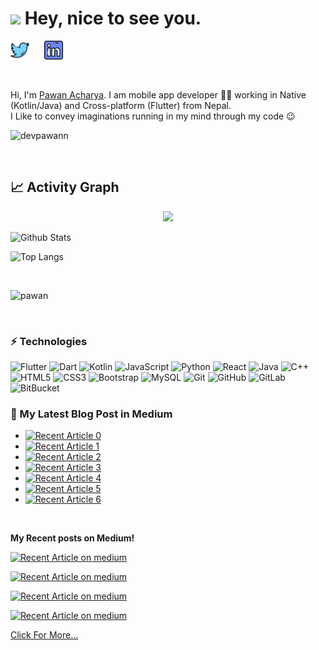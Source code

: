 <h1><img src="https://emojis.slackmojis.com/emojis/images/1531849430/4246/blob-sunglasses.gif?1531849430" width="30"/> Hey, nice to see you.</h1>

<p align="left">
<a href="https://twitter.com/Pawan__a" target="_blank"><img height="30" src="https://raw.githubusercontent.com/AbhishekMaira10/AbhishekMaira10/master/Resources/png/twitter.png?raw=true"></a>&nbsp;&nbsp;&nbsp;&nbsp;&nbsp;
<a href="https://www.linkedin.com/in/devpawann/" target="_blank"><img height="30" src="https://raw.githubusercontent.com/AbhishekMaira10/AbhishekMaira10/master/linkedin.png?raw=true"></a>&nbsp;&nbsp;&nbsp;&nbsp;&nbsp;
</p>



<br>

Hi, I'm [Pawan Acharya](https://www.devpawann.com.np/).
I am mobile app developer 👩‍💻 working in Native (Kotlin/Java) and Cross-platform (Flutter) from Nepal.
<br>
I Like to convey imaginations running in my mind through my code 😉
<br>
<p align="left"> <img src="https://komarev.com/ghpvc/?username=devpawann" alt="devpawann" /> </p>


<br>

## 📈 Activity Graph
<p align="center">
	<img src="https://activity-graph.herokuapp.com/graph?username=devpawann&theme=minimal"/>
</p>

![Github Stats](https://github-readme-stats.vercel.app/api?username=devpawann&&show_icons=true&title_color=ffffff&icon_color=bb2acf&text_color=daf7dc&bg_color=151515&count_private=true&include_all_commits=true&show_owner=true)

![Top Langs](https://github-readme-stats.vercel.app/api/top-langs/?username=devpawann&hide=TeX&layout=compact&show_icons=true&title_color=ffffff&icon_color=bb2acf&text_color=daf7dc&count_private=true&bg_color=151515&langs_count=20)

<br>
<p><img  src="https://github-readme-streak-stats.herokuapp.com/?user=devpawann&" alt="pawan" /></p>

<br>
<h3> ⚡ Technologies</h3>


![Flutter](https://img.shields.io/badge/-Flutter-blue?style=flat-square&logo=Flutter)
![Dart](https://img.shields.io/badge/-Dart-purple?style=flat-square&logo=Dart)
![Kotlin](https://img.shields.io/badge/-Flutter-darkred?style=flat-square&logo=Kotlin)
![JavaScript](https://img.shields.io/badge/-JavaScript-black?style=flat-square&logo=javascript)
![Python](https://img.shields.io/badge/-Python-black?style=flat-square&logo=Python)
![React](https://img.shields.io/badge/-React-black?style=flat-square&logo=react)
![Java](https://img.shields.io/badge/-java-E34A86?style=flat-square&logo=java)
![C++](https://img.shields.io/badge/-C++-00599C?style=flat-square&logo=c)
![HTML5](https://img.shields.io/badge/-HTML5-E34F26?style=flat-square&logo=html5&logoColor=white)
![CSS3](https://img.shields.io/badge/-CSS3-1572B6?style=flat-square&logo=css3)
![Bootstrap](https://img.shields.io/badge/-Bootstrap-563D7C?style=flat-square&logo=bootstrap)
![MySQL](https://img.shields.io/badge/-MySQL-black?style=flat-square&logo=mysql)
![Git](https://img.shields.io/badge/-Git-black?style=flat-square&logo=git)
![GitHub](https://img.shields.io/badge/-GitHub-181717?style=flat-square&logo=github)
![GitLab](https://img.shields.io/badge/-GitLab-FCA121?style=flat-square&logo=gitlab)
![BitBucket](https://img.shields.io/badge/-BitBucket-darkblue?style=flat-square&logo=bitbucket)


### 📝 My Latest Blog Post in Medium
- <a target="_blank" href="https://github-readme-medium-recent-article.vercel.app/medium/@pawanacharya070/0"><img src="https://github-readme-medium-recent-article.vercel.app/medium/@pawanacharya070/0" alt="Recent Article 0"></a>
- <a target="_blank" href="https://github-readme-medium-recent-article.vercel.app/medium/@pawanacharya070/1"><img src="https://github-readme-medium-recent-article.vercel.app/medium/@pawanacharya070/1" alt="Recent Article 1"></a>
- <a target="_blank" href="https://github-readme-medium-recent-article.vercel.app/medium/@pawanacharya070/2"><img src="https://github-readme-medium-recent-article.vercel.app/medium/@pawanacharya070/2" alt="Recent Article 2"></a>
- <a target="_blank" href="https://github-readme-medium-recent-article.vercel.app/medium/@pawanacharya070/3"><img src="https://github-readme-medium-recent-article.vercel.app/medium/@pawanacharya070/3" alt="Recent Article 3"></a>
- <a target="_blank" href="https://github-readme-medium-recent-article.vercel.app/medium/@pawanacharya070/4"><img src="https://github-readme-medium-recent-article.vercel.app/medium/@pawanacharya070/4" alt="Recent Article 4"></a>
- <a target="_blank" href="https://github-readme-medium-recent-article.vercel.app/medium/@pawanacharya070/5"><img src="https://github-readme-medium-recent-article.vercel.app/medium/@pawanacharya070/5" alt="Recent Article 5"></a>
- <a target="_blank" href="https://github-readme-medium-recent-article.vercel.app/medium/@pawanacharya070/6"><img src="https://github-readme-medium-recent-article.vercel.app/medium/@pawanacharya070/6" alt="Recent Article 6"></a>
<br>

**My Recent posts on Medium!**


<a target="_blank" href="https://pawanacharya070.medium.com/flutter-bloc-freezed-589102416234"><img src="https://miro.medium.com/max/1400/1*K7YTFWejsoWAMxXN-KRKFw.png" alt="Recent Article on medium" height=200 ></img></a>


<a target="_blank" href="https://medium.com/codingmountain-blog/17-vim-shortcuts-that-wont-hurt-learning-f037775d61ef"><img src="https://miro.medium.com/max/4800/1*C7-vbVJpL0H-M9Bfkz1jiw.png" alt="Recent Article on medium" height=200 ></img></a>

<a target="_blank" href="https://medium.com/p/d9db5df5d3b3"><img src="https://miro.medium.com/v2/resize:fit:1400/format:webp/1*02O0vDNm7pMzHZxFOMn3zw.png" alt="Recent Article on medium" height=200 ></img></a>

<a target="_blank" href="https://medium.com/codingmountain-blog/what-is-pubspec-lock-and-why-should-flutter-devs-care-86ab4d0b47fc"><img src="https://miro.medium.com/v2/resize:fit:1400/format:webp/1*qZeiHc_BZR9E2G0ZI_zi6g.png" alt="Recent Article on medium" height=200 ></img></a>

<a target="_blank" href="https://medium.com/@pawanacharya070">Click For More...</a>



